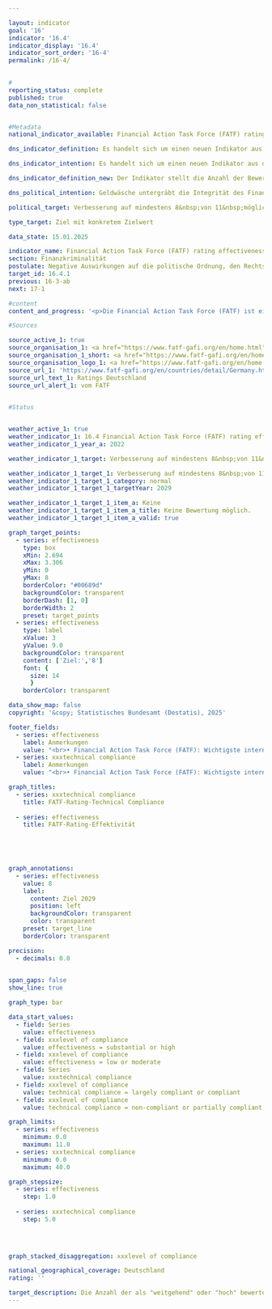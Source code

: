 ```yaml
---

layout: indicator        
goal: '16'        
indicator: '16.4'        
indicator_display: '16.4'        
indicator_sort_order: '16-4'        
permalink: /16-4/        
        

#
reporting_status: complete        
published: true        
data_non_statistical: false        


#Metadata        
national_indicator_available: Financial Action Task Force (FATF) rating effectiveness        

dns_indicator_definition: Es handelt sich um einen neuen Indikator aus der Weiterentwicklung 2025&nbsp;der Deutschen Nachhaltigkeitsstrategie.        

dns_indicator_intention: Es handelt sich um einen neuen Indikator aus der Weiterentwicklung 2025&nbsp;der Deutschen Nachhaltigkeitsstrategie.        

dns_indicator_definition_new: Der Indikator stellt die Anzahl der Bewertungen "weitgehend" oder "hoch", bei der Prüfung der Effektivität nationaler Anstrengung bei der Bekämpfung von Geldwäsche und Terrorismusfinanzierung (Rating effectiveness) durch die Financial Action Task Force (FATF) dar        

dns_political_intention: Geldwäsche untergräbt die Integrität des Finanzsystems, fördert organisierte Kriminalität und schwächt das Vertrauen in staatliche Institutionen. Terrorismusfinanzierung gefährdet zudem Sicherheit und Stabilität&nbsp;–&nbsp;beides grundlegende Voraussetzungen für nachhaltiges Wirtschaften und soziale Gerechtigkeit.        

political_target: Verbesserung auf mindestens 8&nbsp;von 11&nbsp;möglichen Punkten bis 2029        

type_target: Ziel mit konkretem Zielwert        

data_state: 15.01.2025        

indicator_name: Financial Action Task Force (FATF) rating effectiveness        
section: Finanzkriminalität        
postulate: Negative Auswirkungen auf die politische Ordnung, den Rechtsstaat, die Wirtschaft und die Gesellschaft verhindern        
target_id: 16.4.1        
previous: 16-3-ab        
next: 17-1        

#content         
content_and_progress: '<p>Die Financial Action Task Force (FATF) ist eine internationale Organisation, die 1989&nbsp;gegründet wurde, um die Bekämpfung von Geldwäsche, Terrorismusfinanzierung und Proliferationsfinanzierung (Finanzierung von Massenvernichtungswaffen) zu unterstützen. Sie hat ein Regelwerk aus Standards herausgegeben, zu denen sich über 200&nbsp;Staaten weltweit verpflichtet haben. Die FATF-Standards umfassen 40&nbsp;Empfehlungen, die einen wesentlichen Bestandteil der internationalen Bemühungen zur Sicherstellung der Integrität und Sicherheit des globalen Finanzsystems darstellen und in vielen Mitgliedsstaaten als Grundlage für nationale Gesetze dienen. Die FATF führt regelmäßige Evaluierungen in den Mitgliedsstaaten durch, bei denen neben der technischen Umsetzung der Empfehlungen (Technical Compliance) auch die Wirksamkeit (Effectiveness) dieser in der Praxis überprüft und bewertet wird.<br><br>Die Deutschlandprüfung im Rahmen des FATF-Evaluierungsprozesses fand von Herbst 2020&nbsp;bis Juni 2022&nbsp;statt. Teil des Prüfverfahrens ist auch ein Besuch der Prüfer der FATF. Während dieses Besuchs wurden Interviews mit Akteuren sowohl aus dem öffentlichen Sektor, wie das Bundesministerium der Finanzen (<abbr title="Bundesministerium der Finanzen" tabindex="0">BMF</abbr>), Justiz, Strafverfolgungsbehörden, die Zentralstelle für Finanztransaktionsuntersuchungen (FIU), die Bundesanstalt für Finanzdienstleistungsaufsicht (BaFin) sowie Aufsichtsbehörden der Länder, als auch mit Akteuren aus dem privaten Sektor, wie Banken und Finanzdienstleister und Berufsgruppen wie Notare, Steuerberater, Rechtsanwälte und Wirtschaftsprüfer geführt. Das Prüfungsverfahren verdeutlicht sowohl die Komplexität als auch die Bedeutung der Zusammenarbeit bei der Bekämpfung von Finanzkriminalität im Rahmen der FATF-Bewertung. Die Gesamtkoordination der Deutschlandprüfung lag innerhalb der Bundesregierung beim <abbr title="Bundesministerium der Finanzen" tabindex="0">BMF</abbr>.<br><br>Die Bewertung der Effektivität erfolgt anhand von elf Zwischenzielen, den sogenannten Immediate Outcomes (IOs), die verschiedene Themenbereiche der Bekämpfung von Finanzkriminalität abdecken. Diese Zwischenziele sind:<br><br><u>Übergreifend</u><ul><li>IO 1: Risikoverständnis und Koordinierung</li><li>IO 2: Internationale Kooperation</li></ul><br><br><u>Verhinderung von Missbrauch (Prävention)</u><ul><li>IO 3: Aufsichtsbehörden</li><li>IO 4: Präventivmaßnahmen der Beaufsichtigten</li><li>IO 5: Wirtschaftlich Berechtigte</li></ul><br><br><u>Bekämpfung und Verfolgung (Repression)</u><ul><li>IO 6: Finanzanalyse und &#8209;ermittlungen</li><li>IO 7: Geldwäscheermittlungen und Strafverfolgung</li><li>IO 8: Vermögensabschöpfung bei Geldwäsche</li><li>IO 9: Terrorismusfinanzierung; Ermittlung und Strafverfolgung</li><li>IO 10: Finanzsanktionen; Non-Profit-Organisation (NPO)</li><li>IO 11: Proliferationsfinanzierung.</li></ul><br><br>Jedes Zwischenziel erhält eine Bewertung, die von „gering“ über „moderat“ bis „solide“ und „hoch“ reicht. Für diesen Indikator wird die Gesamtzahl der Zwischenziele angegeben, die mit „solide“ oder „hoch“ bewertet wurden. Änderungen, sowohl positive als auch negative, zwischen den Kategorien „gering“ und „moderat“ sowie zwischen „solide“ und „hoch“ bei einzelnen Zwischenzielen werden daher im nächsten Berichtsjahr durch diesen Indikator nicht erfasst.<br><br>Im Rahmen der Deutschlandprüfung 2022&nbsp;erhielten vier der insgesamt elf Zwischenziele (IO 1, IO 2, IO 8&nbsp;und IO 9) eine positive Bewertung. Keines der Zwischenziele erreichte jedoch die höchste Einstufung „hohe Effektivität“. Die übrigen sieben Zwischenziele (IO 3, IO 4, IO 5, IO 6, IO 7, IO 10&nbsp;und IO 11) wurden mit „moderat“ bewertet. Kein Themenbereich wurde mit „geringer Effektivität“ eingestuft. Das politisch festgelegte Ziel für die nächste Deutschlandprüfung im Jahr 2029&nbsp;ist es, in mindestens acht der elf Zwischenziele eine positive Bewertung zu erreichen.<br><br>Im Hinblick auf die technischen Anforderungen (Technical Compliance) wurden für Deutschland die internationalen Standards als „größtenteils umgesetzt“ bewertet. Von den 40&nbsp;FATF-Empfehlungen wurden keine bei der Deutschlandprüfung 2022&nbsp;als „nicht umgesetzt“ angesehen. Lediglich fünf der Empfehlungen galten als „teilweise umgesetzt“. Als Reaktion auf diese Bewertung wurden Nachbesserungen vorgenommen, sodass im Folgebericht 2023&nbsp;zwei dieser fünf Bewertungen auf „größtenteils umgesetzt“ heraufgestuft werden konnten. Die drei verbleibenden, nur in Teilen umgesetzten Empfehlungen beziehen sich auf die Bereiche „Corresponding banking“, „Transparency and beneficial ownership of legal persons“ und „Statistics“. Im Jahr 2023&nbsp;galten somit 37&nbsp;der FATF-Empfehlungen als „größtenteils umgesetzt“ (20) oder „umgesetzt“ (17).</p>'                

#Sources        

source_active_1: true
source_organisation_1: <a href="https://www.fatf-gafi.org/en/home.html" target="_blank" onclick="return confirm_alert('vom FATF', 'De')">Financial Action Task Force</a>
source_organisation_1_short: <a href="https://www.fatf-gafi.org/en/home.html" target="_blank" onclick="return confirm_alert('vom FATF', 'De')">Financial Action Task Force</a>
source_organisation_logo_1: <a href="https://www.fatf-gafi.org/en/home.html" target="_blank" onclick="return confirm_alert('vom FATF', 'De')"><img src="https://dnsTestEnvironment.github.io/dns-indicators/public/OrgImgDe/fatf.png" alt="Financial Action Task Force" title=" Klicken Sie hier um zur Homepage der Organisation Financial Action Task Force zu gelangen." style="height:60px; width:148px; border:transparent"/></a>
source_url_1: 'https://www.fatf-gafi.org/en/countries/detail/Germany.html'
source_url_text_1: Ratings Deutschland
source_url_alert_1: vom FATF
        

#Status        


weather_active_1: true
weather_indicator_1: 16.4 Financial Action Task Force (FATF) rating effectiveness
weather_indicator_1_year_a: 2022

weather_indicator_1_target: Verbesserung auf mindestens 8&nbsp;von 11&nbsp;möglichen Punkten bis 2029

weather_indicator_1_target_1: Verbesserung auf mindestens 8&nbsp;von 11&nbsp;möglichen Punkten bis 2029
weather_indicator_1_target_1_category: normal
weather_indicator_1_target_1_targetYear: 2029

weather_indicator_1_target_1_item_a: Keine
weather_indicator_1_target_1_item_a_title: Keine Bewertung möglich.
weather_indicator_1_target_1_item_a_valid: true        

graph_target_points:
  - series: effectiveness
    type: box
    xMin: 2.694
    xMax: 3.306
    yMin: 0
    yMax: 8
    borderColor: "#00689d"
    backgroundColor: transparent
    borderDash: [1, 0]
    borderWidth: 2
    preset: target_points
  - series: effectiveness
    type: label
    xValue: 3
    yValue: 9.0
    backgroundColor: transparent
    content: ['Ziel:','8']
    font: {
      size: 14
      }
    borderColor: transparent        

data_show_map: false        
copyright: '&copy; Statistisches Bundesamt (Destatis), 2025'        

footer_fields:
  - series: effectiveness
    label: Anmerkungen
    value: "<br>• Financial Action Task Force (FATF): Wichtigste internationale Institution zur Bekämpfung und Verhinderung von Geldwäsche, Terrorismusfinanzierung und Proliferationsfinanzierung.<br>• Effectiveness: Prüfung der Effektivität der nationalen Anstrengung bei der Bekämpfung von Geldwäsche und Terrorismusfinanzierung.<br>• Bestanden: Solide oder hoch.<br>• Nicht bestanden: Gering oder moderat."
  - series: xxxtechnical compliance
    label: Anmerkungen
    value: "<br>• Financial Action Task Force (FATF): Wichtigste internationale Institution zur Bekämpfung und Verhinderung von Geldwäsche, Terrorismusfinanzierung und Proliferationsfinanzierung.<br>• Technical Compliance: Umsetzung der FATF-Standards im nationalen Recht und durch nationale Vorgaben.<br>• Bestanden: Größtenteils umgesetzt oder umgesetzt.<br>• Nicht bestanden: Nicht umgesetzt oder teilweise umgesetzt."        

graph_titles: 
  - series: xxxtechnical compliance
    title: FATF-Rating-Technical Compliance
    
  - series: effectiveness
    title: FATF-Rating-Effektivität
            

        


graph_annotations:
  - series: effectiveness
    value: 8
    label:
      content: Ziel 2029
      position: left
      backgroundColor: transparent
      color: transparent
    preset: target_line
    borderColor: transparent        

precision: 
  - decimals: 0.0
            

span_gaps: false        
show_line: true        

graph_type: bar                

data_start_values: 
  - field: Series
    value: effectiveness
  - field: xxxlevel of compliance
    value: effectiveness = substantial or high
  - field: xxxlevel of compliance
    value: effectiveness = low or moderate
  - field: Series
    value: xxxtechnical compliance
  - field: xxxlevel of compliance
    value: technical compliance = largely compliant or compliant
  - field: xxxlevel of compliance
    value: technical compliance = non-compliant or partially compliant        

graph_limits: 
  - series: effectiveness
    minimum: 0.0
    maximum: 11.0
  - series: xxxtechnical compliance
    minimum: 0.0
    maximum: 40.0        

graph_stepsize: 
  - series: effectiveness
    step: 1.0
    
  - series: xxxtechnical compliance
    step: 5.0
            

        

graph_stacked_disaggregation: xxxlevel of compliance                

national_geographical_coverage: Deutschland                
rating: ''        

target_description: Die Anzahl der als "weitgehend" oder "hoch" bewerteten Kategorien der Effectiveness Bewertung der Financial Action Task Force soll bis 2029&nbsp;auf mindestens 8&nbsp;gesteigert werden.<br><br>Keine Bewertung möglich. Zu wenig Datenpunkte.        
---
```


